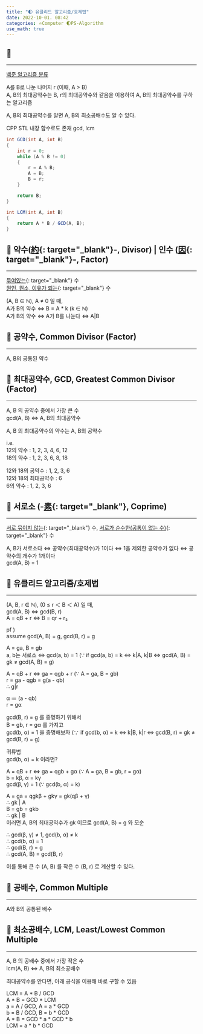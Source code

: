 ```yaml
---
title: "🌓 유클리드 알고리즘/호제법"
date: 2022-10-01. 08:42
categories: ⭐Computer 🌓PS-Algorithm
use_math: true
---
```


## 💎

---
[백준 알고리즘 분류](https://www.acmicpc.net/problemset?sort=ac_desc&algo=26)

A를 B로 나눈 나머지 r (이때, A > B)  
A, B의 최대공약수는 B, r의 최대공약수와 같음을 이용하여 A, B의 최대공약수를 구하는 알고리즘  

A, B의 최대공약수를 알면 A, B의 최소공배수도 알 수 있다.

CPP STL 내장 함수로도 존재 gcd, lcm  

```cs
int GCD(int A, int B)
{
	int r = 0;
	while (A % B != 0)
	{
		r = A % B;
		A = B;
		B = r;
	}

	return B;
}

int LCM(int A, int B)
{
	return A * B / GCD(A, B);
}
```

## 💎 약수([約](https://hanja.dict.naver.com/#/entry/ccko/ecc0d50d850b485a8361cb39d3995490){: target="_blank"}-, Divisor) | 인수 ([因](https://hanja.dict.naver.com/#/entry/ccko/cec202238f684acf86d21bf343b79aa8){: target="_blank"}-, Factor)

---

[묶여있는](https://hanja.dict.naver.com/#/entry/ccko/ecc0d50d850b485a8361cb39d3995490){: target="_blank"} 수  
[원인, 원소, 이유가 되는](https://hanja.dict.naver.com/#/entry/ccko/cec202238f684acf86d21bf343b79aa8){: target="_blank"} 수  

(A, B ∈ ℕ), A ≠ 0 일 때,  
A가 B의 약수 ⇔ B = A * k (k ∈ ℕ)  
A가 B의 약수 ⇔ A가 B를 나눈다 ⇔ A|B  

## 💎 공약수, Common Divisor (Factor)  

---
A, B의 공통된 약수  

## 💎 최대공약수, GCD, Greatest Common Divisor (Factor)  

---
A, B 의 공약수 중에서 가장 큰 수  
gcd(A, B) ⇔ A, B의 최대공약수  

A, B 의 최대공약수의 약수는 A, B의 공약수  

i.e.  
12의 약수 : 1, 2, 3, 4, 6, 12  
18의 약수 : 1, 2, 3, 6, 8, 18  

12와 18의 공약수 : 1, 2, 3, 6  
12와 18의 최대공약수 : 6  
6의 약수 : 1, 2, 3, 6  

## 💎 서로소 (-[素](https://hanja.dict.naver.com/#/entry/ccko/d16e6665e5f943be80491da2e2d0f3d4){: target="_blank"}, Coprime)

---

[서로 묶이지 않는](https://hanja.dict.naver.com/#/entry/ccko/d16e6665e5f943be80491da2e2d0f3d4){: target="_blank"} 수, [서로가 순수한(공통이 없는 수)](https://hanja.dict.naver.com/#/entry/ccko/d16e6665e5f943be80491da2e2d0f3d4){: target="_blank"} 수  

A, B가 서로소다 ⇔ 공약수(최대공약수)가 1이다 ⇔ 1을 제외한 공약수가 없다 ⇔ 공약수의 개수가 1개이다  
gcd(A, B) = 1  

## 💎 유클리드 알고리즘/호제법  

---

(A, B, r ∈ ℕ), (0 ≤ r ＜ B ＜ A) 일 때,  
gcd(A, B) ⇔ gcd(B, r)  
A = qB + r ⇔ B = qr + r₂  

pf )  
assume gcd(A, B) = g, gcd(B, r) = g  
  
A = ga, B = gb  
a, b는 서로소 ⇔ gcd(a, b) = 1 (∵ if gcd(a, b) = k ⇔ k|A, k|B ⇔ gcd(A, B) = gk ≠ gcd(A, B) = g)  

A = qB + r ⇔ ga = qgb + r (∵ A = ga, B = gb)  
r = ga - qgb = g(a - qb)  
∴ g|r  

α ≔ (a - qb)  
r = gα  

gcd(B, r) = g 를 증명하기 위해서  
B = gb, r = gα 를 가지고  
gcd(b, α) = 1 을 증명해보자 (∵ if gcd(b, α) = k ⇔ k|B, k|r ⇔ gcd(B, r) = gk ≠ gcd(B, r) = g)  

귀류법  
gcd(b, α) = k 이라면?  

A = qB + r ⇔ ga = qgb + gα (∵ A = ga, B = gb, r = gα)  
b = kβ, α = kγ  
gcd(β, γ) = 1 (∵ gcd(b, α) = k)  

A = ga = qgkβ + gkγ = gk(qβ + γ)  
∴ gk | A  
B = gb = gkb  
∴ gk | B  
이러면 A, B의 최대공약수가 gk 이므로 gcd(A, B) = g 와 모순

∴ gcd(β, γ) ≠ 1, gcd(b, α) ≠ k  
∴ gcd(b, α) = 1  
∴ gcd(B, r) = g  
∴ gcd(A, B) = gcd(B, r)  

이를 통해 큰 수 (A, B) 를 작은 수 (B, r) 로 계산할 수 있다.  

## 💎 공배수, Common Multiple  

---

A와 B의 공통된 배수

## 💎 최소공배수, LCM, Least/Lowest Common Multiple  

---

A, B 의 공배수 중에서 가장 작은 수  
lcm(A, B) ⇔ A, B의 최소공배수  

최대공약수를 안다면, 아래 공식을 이용해 바로 구할 수 있음  

LCM = A \* B / GCD  
A \* B = GCD \* LCM  
a = A / GCD, A = a \* GCD  
b = B / GCD, B = b \* GCD  
A \* B = GCD \* a * GCD \* b  
LCM = a \* b \* GCD  
